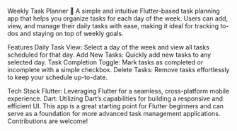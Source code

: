 Weekly Task Planner 📅
A simple and intuitive Flutter-based task planning app that helps you organize tasks for each day of the week. Users can add, view, and manage their daily tasks with ease, making it ideal for tracking to-dos and staying on top of weekly goals.

Features
Daily Task View: Select a day of the week and view all tasks scheduled for that day.
Add New Tasks: Quickly add new tasks to any selected day.
Task Completion Toggle: Mark tasks as completed or incomplete with a simple checkbox.
Delete Tasks: Remove tasks effortlessly to keep your schedule up-to-date.

Tech Stack
Flutter: Leveraging Flutter for a seamless, cross-platform mobile experience.
Dart: Utilizing Dart’s capabilities for building a responsive and efficient UI.
This app is a great starting point for Flutter beginners and can serve as a foundation for more advanced task management applications. Contributions are welcome!
